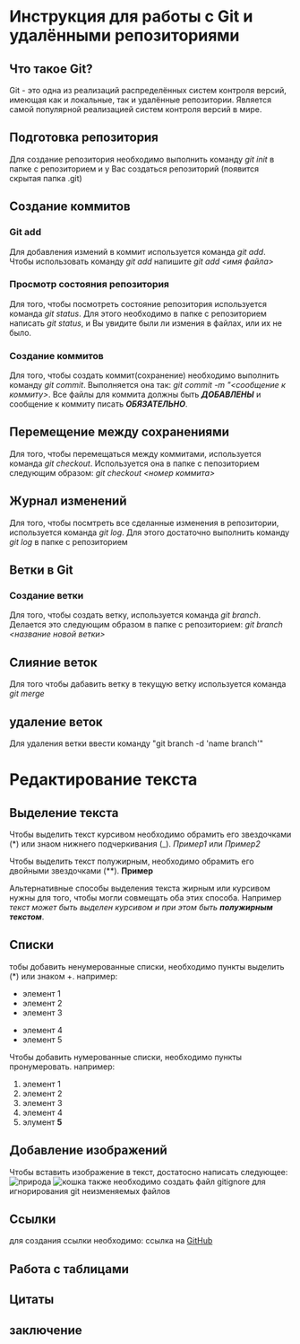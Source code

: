 # Инструкция для работы с Git и удалёнными репозиториями

## Что такое Git?
Git - это одна из реализаций распределённых систем контроля версий, имеющая как и локальные, так и удалённые репозитории. Является самой популярной реализацией систем контроля версий в мире.
## Подготовка репозитория
Для создание репозитория необходимо выполнить команду *git init*  в папке с репозиторием и у Вас создаться репозиторий (появится скрытая папка .git)

## Создание коммитов

### Git add
Для добавления измений в коммит используется команда *git add*. Чтобы использовать команду *git add* напишите *git add <имя файла>*

### Просмотр состояния репозитория
Для того, чтобы посмотреть состояние репозитория используется команда *git status*. Для этого необходимо в папке с репозиторием написать *git status*, и Вы увидите были ли измения в файлах, или их не было.

### Создание коммитов
Для того, чтобы создать коммит(сохранение) необходимо выполнить команду *git commit*. Выполняется она так: *git commit -m "<сообщение к коммиту>*. Все файлы для коммита должны быть ***ДОБАВЛЕНЫ*** и сообщение к коммиту писать ***ОБЯЗАТЕЛЬНО***.

## Перемещение между сохранениями
Для того, чтобы перемещаться между коммитами, используется команда *git checkout*. Используется она в папке с пепозиторием следующим образом: *git checkout <номер коммита>*

## Журнал изменений
Для того, чтобы посмтреть все сделанные изменения в репозитории, используется команда *git log*. Для этого достаточно выполнить команду *git log* в папке с репозиторием

## Ветки в Git

### Создание ветки

Для того, чтобы создать ветку, используется команда *git branch*. Делается это следующим образом в папке с репозиторием: *git branch <название новой ветки>*

## Слияние веток

Для того чтобы дабавить ветку в текущую ветку используется команда *git merge <name branch>*

## удаление веток
Для удаления ветки ввести команду "git branch -d 'name branch'"

# Редактирование текста

## Выделение текста

Чтобы выделить текст курсивом необходимо обрамить его звездочками (*) или знаом нижнего подчеркивания (_). *Пример1* или _Пример2_

Чтобы выделить текст полужирным, необходимо обрамить его двойными звездочками (**). **Пример**

Альтернативные способы выделения текста жирным или курсивом нужны для того, чтобы могли совмещать оба этих способа. Например _текст может быть выделен курсивом и при этом быть **полужирным текстом**_.

## Списки

тобы добавить ненумерованные списки, необходимо пункты выделить (*) или знаком +.
например:
* элемент 1
* элемент 2
* элемент 3
+ элемент 4
+ элемент 5

Чтобы добавить нумерованные списки, необходимо пункты пронумеровать.
например:

1. элемент 1
2. элемент 2
3. элемент 3
4. элемент 4
5. элумент **5**

## Добавление изображений

Чтобы вставить изображение в текст, достатосно написать следующее:
![природа](nature.jpg)
![кошка](cat.jpg)
также необходимо создать файл gitignore для игнорирования git неизменяемых файлов

## Ссылки

для создания ссылки необходимо: ссылка на [GitHub](https://github.com)

## Работа с таблицами

## Цитаты

## заключение